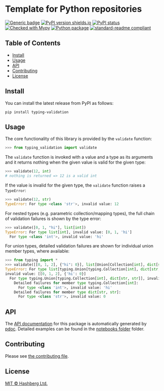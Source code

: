 # Template for Python repositories

[![Generic badge](https://img.shields.io/badge/python-3.7+-green.svg)](https://docs.python.org/3.7/)
[![PyPI version shields.io](https://img.shields.io/pypi/v/typing-validation.svg)](https://pypi.python.org/pypi/typing-validation/)
[![PyPI status](https://img.shields.io/pypi/status/typing-validation.svg)](https://pypi.python.org/pypi/typing-validation/)
[![Checked with Mypy](http://www.mypy-lang.org/static/mypy_badge.svg)](https://github.com/python/mypy)
[![Python package](https://github.com/hashberg-io/typing-validation/actions/workflows/python-pytest.yml/badge.svg)](https://github.com/hashberg-io/typing-validation/actions/workflows/python-pytest.yml)
[![standard-readme compliant](https://img.shields.io/badge/readme%20style-standard-brightgreen.svg?style=flat-square)](https://github.com/RichardLitt/standard-readme)

## Table of Contents

- [Install](#install)
- [Usage](#usage)
- [API](#api)
- [Contributing](#contributing)
- [License](#license)


## Install

You can install the latest release from PyPI as follows:

```
pip install typing-validation
```

## Usage

The core functionality of this library is provided by the `validate` function:

```py
>>> from typing_validation import validate
```

The `validate` function is invoked with a value and a type as its arguments and it returns nothing when the given value is valid for the given type:

```py
>>> validate(12, int)
# nothing is returned => 12 is a valid int
```

If the value is invalid for the given type, the `validate` function raises a `TypeError`:

```py
>>> validate(12, str)
TypeError: For type <class 'str'>, invalid value: 12
```

For nested types (e.g. parametric collection/mapping types), the full chain of validation failures is shown by the type error:

```py
>>> validate([0, 1, "hi"], list[int])
TypeError: For type list[int], invalid value: [0, 1, 'hi']
  For type <class 'int'>, invalid value: 'hi'
```

For union types, detailed validation failures are shown for individual union member types, where available:

```py
>>> from typing import *
>>> validate([[0, 1, 2], {"hi": 0}], list[Union[Collection[int], dict[str, str]]])
TypeError: For type list[typing.Union[typing.Collection[int], dict[str, str]]],
invalid value: [[0, 1, 2], {'hi': 0}]
  For type typing.Union[typing.Collection[int], dict[str, str]], invalid value: {'hi': 0}
    Detailed failures for member type typing.Collection[int]:
      For type <class 'int'>, invalid value: 'hi'
    Detailed failures for member type dict[str, str]:
      For type <class 'str'>, invalid value: 0
```

## API

The [API documentation](https://hashberg-io.github.io/typing-validation/typing_validation/index.html) for this package is automatically generated by [pdoc](https://pdoc3.github.io/pdoc/). Detailed examples can be found in the [notebooks folder](./notebooks) folder.


## Contributing

Please see [the contributing file](./CONTRIBUTING.md).


## License

[MIT © Hashberg Ltd.](LICENSE)
